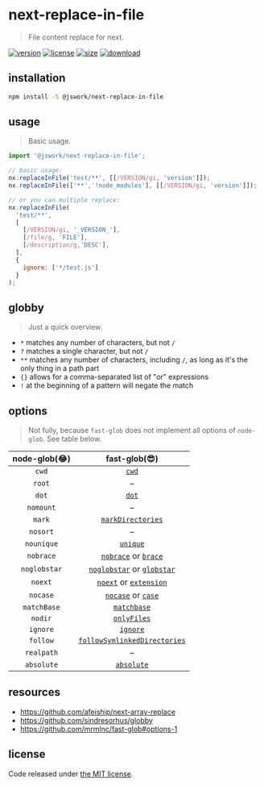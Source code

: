 # next-replace-in-file
> File content replace for next.

[![version][version-image]][version-url]
[![license][license-image]][license-url]
[![size][size-image]][size-url]
[![download][download-image]][download-url]

## installation
```bash
npm install -S @jswork/next-replace-in-file
```

## usage
> Basic usage.
  ```js
  import '@jswork/next-replace-in-file';

  // basic usage:
  nx.replaceInFile('test/**', [[/VERSION/gi, 'version']]);
  nx.replaceInFile(['**','!node_modules'], [[/VERSION/gi, 'version']]);

  // or you can multiple replace:
  nx.replaceInFile(
    'test/**',
    [
      [/VERSION/gi, '_VERSION_'],
      [/file/g, 'FILE'],
      [/description/g,'DESC'],
    ],
    {
      ignore: ['*/test.js']
    }
  );
  ```

## globby
> Just a quick overview.

  - `*` matches any number of characters, but not `/`
  - `?` matches a single character, but not `/`
  - `**` matches any number of characters, including `/`, as long as it's the only thing in a path part
  - `{}` allows for a comma-separated list of "or" expressions
  - `!` at the beginning of a pattern will negate the match

## options
> Not fully, because `fast-glob` does not implement all options of `node-glob`. See table below.

  | node-glob(😂) |                        fast-glob(😎)                         |
  | :----------: | :---------------------------------------------------------: |
  |    `cwd`     |                        [`cwd`](#cwd)                        |
  |    `root`    |                              –                              |
  |    `dot`     |                        [`dot`](#dot)                        |
  |  `nomount`   |                              –                              |
  |    `mark`    |            [`markDirectories`](#markdirectories)            |
  |   `nosort`   |                              –                              |
  |  `nounique`  |                     [`unique`](#unique)                     |
  |  `nobrace`   |         [`nobrace`](#nobrace) or [`brace`](#brace)          |
  | `noglobstar` |   [`noglobstar`](#noglobstar) or [`globstar`](#globstar)    |
  |   `noext`    |       [`noext`](#noext) or [`extension`](#extension)        |
  |   `nocase`   |           [`nocase`](#nocase) or [`case`](#case)            |
  | `matchBase`  |                  [`matchbase`](#matchbase)                  |
  |   `nodir`    |                  [`onlyFiles`](#onlyfiles)                  |
  |   `ignore`   |                     [`ignore`](#ignore)                     |
  |   `follow`   | [`followSymlinkedDirectories`](#followsymlinkeddirectories) |
  |  `realpath`  |                              –                              |
  |  `absolute`  |                   [`absolute`](#absolute)                   |


## resources
  - https://github.com/afeiship/next-array-replace
  - https://github.com/sindresorhus/globby
  - https://github.com/mrmlnc/fast-glob#options-1

## license
Code released under [the MIT license](https://github.com/afeiship/next-replace-in-file/blob/master/LICENSE.txt).

[version-image]: https://img.shields.io/npm/v/@jswork/next-replace-in-file
[version-url]: https://npmjs.org/package/@jswork/next-replace-in-file

[license-image]: https://img.shields.io/npm/l/@jswork/next-replace-in-file
[license-url]: https://github.com/afeiship/next-replace-in-file/blob/master/LICENSE.txt

[size-image]: https://img.shields.io/bundlephobia/minzip/@jswork/next-replace-in-file
[size-url]: https://github.com/afeiship/next-replace-in-file/blob/master/dist/next-replace-in-file.min.js

[download-image]: https://img.shields.io/npm/dm/@jswork/next-replace-in-file
[download-url]: https://www.npmjs.com/package/@jswork/next-replace-in-file
